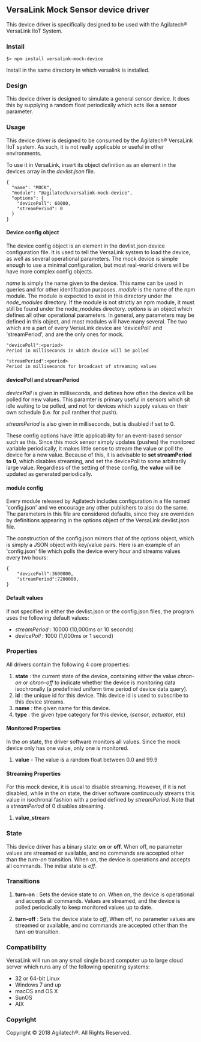 ## VersaLink Mock Sensor device driver

This device driver is specifically designed to be used with the Agilatech® VersaLink IIoT System.

### Install
```
$> npm install versalink-mock-device
```
Install in the same directory in which versalink is installed.

### Design

This device driver is designed to simulate a general sensor device.  It does this by supplying a random float periodically which acts like a sensor parameter.


### Usage
This device driver is designed to be consumed by the Agilatech® VersaLink IIoT system.  As such, it is not really applicable or useful in other environments.

To use it in VersaLink, insert its object definition as an element in the devices array in the _devlist.json_ file.
```
{
  "name": "MOCK",
  "module": "@agilatech/versalink-mock-device",
  "options": {
    "devicePoll": 60000,
    "streamPeriod": 0
  }
}
```

#### Device config object
The device config object is an element in the devlist.json device configuration file.  It is used to tell the VersaLink system to load the device, as well as several operational parameters.  The mock device is simple enough to use a minimal configuration, but most real-world drivers will be have more complex config objects.

_name_ is simply the name given to the device.  This name can be used in queries and for other identifcation purposes.
_module_ is the name of the npm module. The module is expected to exist in this directory under the _node_modules_ directory.  If the module is not strictly an npm module, it must still be found under the node_modules directory.
_options_ is an object which defines all other operational parameters.  In general, any parameters may be defined in this object, and most modules will have many several.  The two which are a part of every VersaLink device are 'devicePoll' and 'streamPeriod', and are the only ones for mock.

```
"devicePoll":<period>
Period in milliseconds in which device will be polled

"streamPeriod":<period>
Period in milliseconds for broadcast of streaming values
```

#### devicePoll and streamPeriod
_devicePoll_ is given in milliseconds, and defines how often the device will be polled for new values.  This paramter is primary useful in sensors which sit idle waiting to be polled, and not for devices which supply values on their own schedule (i.e. for pull ranther that push).

_streamPeriod_ is also given in milliseconds, but is disabled if set to 0. 

These config options have little applicability for an event-based sensor such as this.  Since this mock sensor simply updates (pushes) the monitored variable periodically, it makes little sense to stream the value or poll the device for a new value.  Because of this, it is advisable to **set streamPeriod to 0**, which disables streaming, and set the devicePoll to some arbitrarily large value. Regardless of the setting of these config, the **value** will be updated as generated periodically.

#### module config 
Every module released by Agilatech includes configuration in a file named 'config.json' and we encourage any other publishers to also do the same.  The parameters in this file are considered defaults, since they are overriden by definitions appearing in the options object of the VersaLink devlist.json file.

The construction of the config.json mirrors that of the options object, which is simply a JSON object with key/value pairs.
Here is an example of an 'config.json' file which polls the device every hour and streams values every two hours:
```
{
    "devicePoll":3600000,
    "streamPeriod":7200000, 
}
```

#### Default values
If not specified in either the devlist.json or the config.json files, the program uses the following default values:
* _streamPeriod_ : 10000 (10,000ms or 10 seconds)
* _devicePoll_ : 1000 (1,000ms or 1 second)


### Properties
All drivers contain the following 4 core properties:
1. **state** : the current state of the device, containing either the value *chron-on* or *chron-off* 
to indicate whether the device is monitoring data isochronally (a predefinied uniform time period of device data query).
2. **id** : the unique id for this device.  This device id is used to subscribe to this device streams.
3. **name** : the given name for this device.
4. **type** : the given type category for this device,  (_sensor_, _actuator_, etc)


#### Monitored Properties
In the *on* state, the driver software monitors all values.  Since the mock device only has one value, only one is monitored.
1. **value** - The value is a random float between 0.0 and 99.9

  
#### Streaming Properties
For this mock device, it is usual to disable streaming.  However, if it is not disabled, while in the *on* state, the driver software continuously streams this value in isochronal fashion with a period defined by *streamPeriod*. Note that a *streamPeriod* of 0 disables streaming.
1. **value_stream**
  

### State
This device driver has a binary state: __on__ or __off__. When off, no parameter values are streamed or available, and no commands are accepted other than the _turn-on_ transition. When on, the device is operations and accepts all commands.  The initial state is _off_.
  
  
### Transitions
1. **turn-on** : Sets the device state to *on*. When on, the device is operational and accepts all commands. Values are streamed, and the device is polled periodically to keep monitored values up to date.

2. **turn-off** : Sets the device state to *off*, When off, no parameter values are streamed or available, and no commands are accepted other than the _turn-on_ transition.


### Compatibility

VersaLink will run on any small single board computer up to large cloud server which runs any of the following operating systems:
* 32 or 64-bit Linux
* Windows 7 and up
* macOS and OS X
* SunOS
* AIX


### Copyright
Copyright © 2018 Agilatech®. All Rights Reserved.
